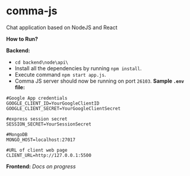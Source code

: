 # comma-js
Chat application based on NodeJS and React

**How to Run?**

**Backend:**
* `cd backend\node\api\`
* Install all the dependencies by running `npm install`.
* Execute command `npm start app.js`.
* Comma JS server should now be running on port `26103`.
**Sample `.env` file:**

```
#Google App credentials
GOOGLE_CLIENT_ID=YourGoogleClientID
GOOGLE_CLIENT_SECRET=YourGoogleClientSecret

#express session secret
SESSION_SECRET=YourSessionSecret

#MongoDB
MONGO_HOST=localhost:27017

#URL of client web page
CLIENT_URL=http://127.0.0.1:5500
```

**Frontend:**
*Docs on progress*
